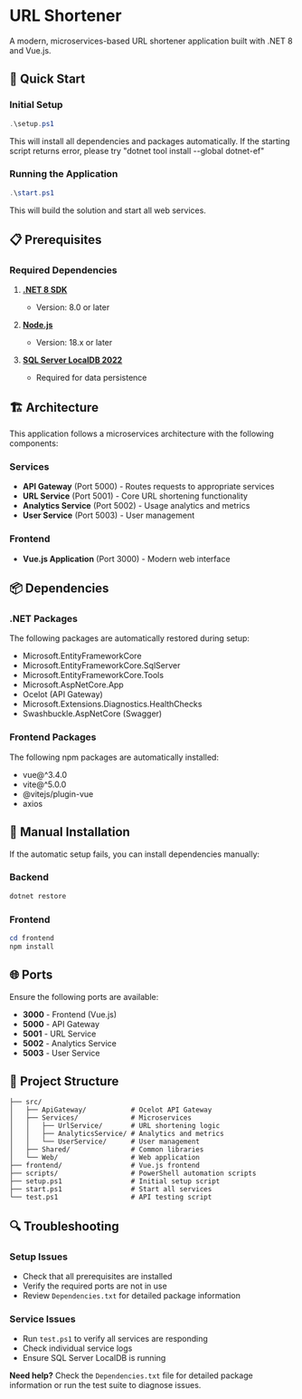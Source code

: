 # URL Shortener

A modern, microservices-based URL shortener application built with .NET 8 and Vue.js.

## 🚀 Quick Start

### Initial Setup
```powershell
.\setup.ps1
```
This will install all dependencies and packages automatically.
If the starting script returns error, please try "dotnet tool install --global dotnet-ef"

### Running the Application
```powershell
.\start.ps1
```
This will build the solution and start all web services.


## 📋 Prerequisites

### Required Dependencies

1. **[.NET 8 SDK](https://dotnet.microsoft.com/download/dotnet/8.0)**
   - Version: 8.0 or later

2. **[Node.js](https://nodejs.org/)**
   - Version: 18.x or later

3. **[SQL Server LocalDB 2022](https://learn.microsoft.com/en-us/sql/database-engine/configure-windows/sql-server-express-localdb?view=sql-server-ver17)**
   - Required for data persistence

## 🏗️ Architecture

This application follows a microservices architecture with the following components:

### Services
- **API Gateway** (Port 5000) - Routes requests to appropriate services
- **URL Service** (Port 5001) - Core URL shortening functionality
- **Analytics Service** (Port 5002) - Usage analytics and metrics
- **User Service** (Port 5003) - User management

### Frontend
- **Vue.js Application** (Port 3000) - Modern web interface

## 📦 Dependencies

### .NET Packages
The following packages are automatically restored during setup:
- Microsoft.EntityFrameworkCore
- Microsoft.EntityFrameworkCore.SqlServer
- Microsoft.EntityFrameworkCore.Tools
- Microsoft.AspNetCore.App
- Ocelot (API Gateway)
- Microsoft.Extensions.Diagnostics.HealthChecks
- Swashbuckle.AspNetCore (Swagger)

### Frontend Packages
The following npm packages are automatically installed:
- vue@^3.4.0
- vite@^5.0.0
- @vitejs/plugin-vue
- axios

## 🔧 Manual Installation

If the automatic setup fails, you can install dependencies manually:

### Backend
```powershell
dotnet restore
```

### Frontend
```powershell
cd frontend
npm install
```

## 🌐 Ports

Ensure the following ports are available:
- **3000** - Frontend (Vue.js)
- **5000** - API Gateway
- **5001** - URL Service
- **5002** - Analytics Service
- **5003** - User Service

## 📁 Project Structure

```
├── src/
│   ├── ApiGateway/           # Ocelot API Gateway
│   ├── Services/             # Microservices
│   │   ├── UrlService/       # URL shortening logic
│   │   ├── AnalyticsService/ # Analytics and metrics
│   │   └── UserService/      # User management
│   ├── Shared/               # Common libraries
│   └── Web/                  # Web application
├── frontend/                 # Vue.js frontend
├── scripts/                  # PowerShell automation scripts
├── setup.ps1                 # Initial setup script
├── start.ps1                 # Start all services
└── test.ps1                  # API testing script
```

## 🔍 Troubleshooting

### Setup Issues
- Check that all prerequisites are installed
- Verify the required ports are not in use
- Review `Dependencies.txt` for detailed package information

### Service Issues
- Run `test.ps1` to verify all services are responding
- Check individual service logs
- Ensure SQL Server LocalDB is running

**Need help?** Check the `Dependencies.txt` file for detailed package information or run the test suite to diagnose issues.
